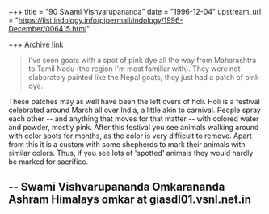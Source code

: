 +++
title = "90 Swami Vishvarupananda"
date = "1996-12-04"
upstream_url = "https://list.indology.info/pipermail/indology/1996-December/006415.html"

+++
[Archive link](https://list.indology.info/pipermail/indology/1996-December/006415.html)

>I've seen goats with a spot of pink dye all
>the way from Maharashtra to Tamil Nadu (the
>region I'm most familiar with).  They were 
>not elaborately painted like the Nepal goats; 
>they just had a patch of pink dye.

These patches may as well have been the left overs of holi. Holi is a
festival celebrated around March all over India, a little akin to
carnival. People spray each other -- and anything that moves for that
matter -- with colored water and powder, mostly pink. After this festival
you see animals walking around with color spots for months, as the color
is very difficult to remove. Apart from this it is a custom with some
shepherds to mark their animals with similar colors. Thus, if you see lots
of 'spotted' animals they would hardly be marked for sacrifice.


-- 
Swami Vishvarupananda
Omkarananda Ashram Himalays
omkar at giasdl01.vsnl.net.in
-------------------------------------------------------------------------





